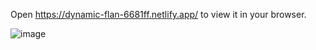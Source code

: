 
Open https://dynamic-flan-6681ff.netlify.app/ to view it in your browser.


![image](https://github.com/anna-sahradyan/nasa-api/assets/71427017/87ef9228-12fa-461d-9dd8-2d6cd69de11a)
